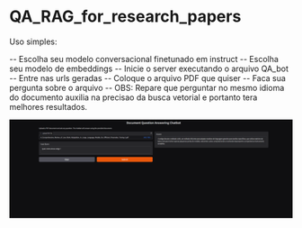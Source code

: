 # QA_RAG_for_research_papers

Uso simples: 

-- Escolha seu modelo conversacional finetunado em instruct
-- Escolha seu modelo de embeddings 
-- Inicie o server executando o arquivo QA_bot 
-- Entre nas urls geradas 
-- Coloque o arquivo PDF que quiser
-- Faca sua pergunta sobre o arquivo
-- OBS: Repare que perguntar no mesmo idioma do documento auxilia na precisao da busca vetorial e portanto tera melhores resultados.

![IMAGE](exemplo.png)
